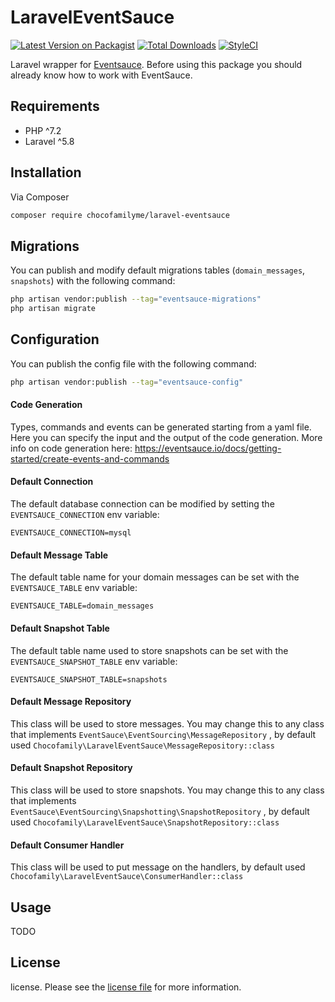 
# LaravelEventSauce

[![Latest Version on Packagist][ico-version]][link-packagist]
[![Total Downloads][ico-downloads]][link-downloads]
[![StyleCI][ico-styleci]][link-styleci]

Laravel wrapper for [Eventsauce](https://eventsauce.io/). Before using this package you should already know how to work with EventSauce.

## Requirements

- PHP ^7.2
- Laravel ^5.8

## Installation

Via Composer

```bash
composer require chocofamilyme/laravel-eventsauce
```
## Migrations

You can publish and modify default migrations tables (`domain_messages`, `snapshots`) with the following command:

```bash
php artisan vendor:publish --tag="eventsauce-migrations"
php artisan migrate
```


## Configuration

You can publish the config file with the following command:

```bash
php artisan vendor:publish --tag="eventsauce-config"
```

#### Code Generation

Types, commands and events can be generated starting from a yaml file. Here you can specify the input and the output of the code generation. More info on code generation here: https://eventsauce.io/docs/getting-started/create-events-and-commands

#### Default Connection

The default database connection can be modified by setting the `EVENTSAUCE_CONNECTION` env variable:

```dotenv
EVENTSAUCE_CONNECTION=mysql
```

#### Default Message Table

The default table name for your domain messages can be set with the `EVENTSAUCE_TABLE` env variable:

```dotenv
EVENTSAUCE_TABLE=domain_messages
```

#### Default Snapshot Table

The default table name used to store snapshots can be set with the `EVENTSAUCE_SNAPSHOT_TABLE` env variable:

```dotenv
EVENTSAUCE_SNAPSHOT_TABLE=snapshots
```

#### Default Message Repository

This class will be used to store messages. You may change this to any class that implements `EventSauce\EventSourcing\MessageRepository` , by default used `Chocofamily\LaravelEventSauce\MessageRepository::class`

#### Default Snapshot Repository

This class will be used to store snapshots. You may change this to any class that implements `EventSauce\EventSourcing\Snapshotting\SnapshotRepository` , by default used `Chocofamily\LaravelEventSauce\SnapshotRepository::class`

#### Default Consumer Handler

This class will be used to put message on the handlers, by default used `Chocofamily\LaravelEventSauce\ConsumerHandler::class`

## Usage
TODO

## License

license. Please see the [license file](license.md) for more information.

[ico-version]: https://img.shields.io/packagist/v/chocofamilyme/laravel-eventsauce.svg?style=flat-square
[ico-downloads]: https://img.shields.io/packagist/dt/chocofamilyme/laravel-eventsauce.svg?style=flat-square
[ico-styleci]: https://github.styleci.io/repos/225345376/shield

[link-packagist]: https://packagist.org/packages/chocofamilyme/laravel-eventsauce
[link-downloads]: https://packagist.org/packages/chocofamilyme/laravel-eventsauce
[link-styleci]: https://github.styleci.io/repos/225345376
[link-author]: https://github.com/chocofamily
[link-contributors]: ../../contributors
